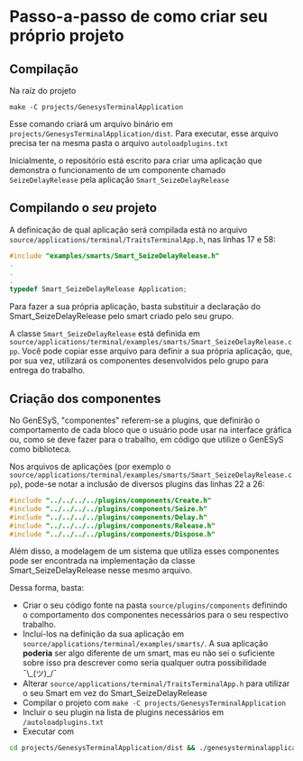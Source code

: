 # 



# Passo-a-passo de como criar seu próprio projeto
## Compilação
Na raíz do projeto
```console
make -C projects/GenesysTerminalApplication
```
Esse comando criará um arquivo binário em `projects/GenesysTerminalApplication/dist`. Para executar, esse arquivo precisa ter na mesma pasta o arquivo `autoloadplugins.txt`

Inicialmente, o repositório está escrito para criar uma aplicação que demonstra o funcionamento de um componente chamado `SeizeDelayRelease` pela aplicação `Smart_SeizeDelayRelease`

## Compilando o *seu* projeto
A definicação de qual aplicação será compilada está no arquivo `source/applications/terminal/TraitsTerminalApp.h`, nas linhas 17 e 58:
```cpp
#include "examples/smarts/Smart_SeizeDelayRelease.h"
.
.
.
typedef Smart_SeizeDelayRelease Application;
```

Para fazer a sua própria aplicação, basta substituir a declaração do Smart_SeizeDelayRelease pelo smart criado pelo seu grupo.

A classe `Smart_SeizeDelayRelease` está definida em `source/applications/terminal/examples/smarts/Smart_SeizeDelayRelease.cpp`. Você pode copiar esse arquivo para definir a sua própria aplicação, que, por sua vez, utilizará os componentes desenvolvidos pelo grupo para entrega do trabalho.

## Criação dos componentes
No GenESyS, "componentes" referem-se a plugins, que definirão o comportamento de cada bloco que o usuário pode usar na interface gráfica ou, como se deve fazer para o trabalho, em código que utilize o GenESyS como biblioteca.

Nos arquivos de aplicações (por exemplo o `source/applications/terminal/examples/smarts/Smart_SeizeDelayRelease.cpp`), pode-se notar a inclusão de diversos plugins das linhas 22 a 26:
```cpp
#include "../../../../plugins/components/Create.h"
#include "../../../../plugins/components/Seize.h"
#include "../../../../plugins/components/Delay.h"
#include "../../../../plugins/components/Release.h"
#include "../../../../plugins/components/Dispose.h"
```
Além disso, a modelagem de um sistema que utiliza esses componentes pode ser encontrada na implementação da classe Smart_SeizeDelayRelease nesse mesmo arquivo.

Dessa forma, basta:
- Criar o seu código fonte na pasta `source/plugins/components` definindo o comportamento dos componentes necessários para o seu respectivo trabalho.
- Incluí-los na definição da sua aplicação em `source/applications/terminal/examples/smarts/`. A sua aplicação **poderia** ser algo diferente de um smart, mas eu não sei o suficiente sobre isso pra descrever como seria qualquer outra possibilidade ¯\\\_(ツ)\_/¯
- Alterar `source/applications/terminal/TraitsTerminalApp.h` para utilizar o seu Smart em vez do Smart_SeizeDelayRelease
- Compilar o projeto com `make -C projects/GenesysTerminalApplication`
- Incluir o seu plugin na lista de plugins necessários em `/autoloadplugins.txt`
- Executar com
```bash
cd projects/GenesysTerminalApplication/dist && ./genesysterminalapplication
```